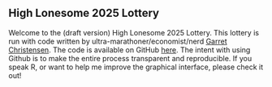 ## High Lonesome 2025 Lottery

Welcome to the (draft version) High Lonesome 2025 Lottery. This lottery is run with code written by ultra-marathoner/economist/nerd [Garret Christensen](http://garrettheonion.blogspot.com). The code is available on GitHub [here](http://www.github.com/garretchristensen/RaceLottery2025). The intent with using Github is to make the entire process transparent and reproducible. If you speak R, or want to help me improve the graphical interface, please check it out!